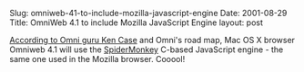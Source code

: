 Slug: omniweb-41-to-include-mozilla-javascript-engine
Date: 2001-08-29
Title: OmniWeb 4.1 to include Mozilla JavaScript Engine
layout: post

<a href="http://www.omnigroup.com/mailman/archive/omninews/2001/000077.html">According to Omni guru Ken Case</a> and Omni&#39;s road map, Mac OS X browser Omniweb 4.1 will use the <a href="http://www.mozilla.org/js/spidermonkey/">SpiderMonkey</a> C-based JavaScript engine - the same one used in the Mozilla browser. Cooool!
